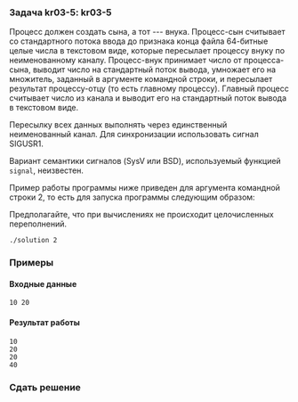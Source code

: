 ### Задача kr03-5: kr03-5

Процесс должен создать сына, а тот --- внука. Процесс-сын считывает со
стандартного потока ввода до признака конца файла 64-битные целые числа
в текстовом виде, которые пересылает процессу внуку по неименованному
каналу. Процесс-внук принимает число от процесса-сына, выводит число на
стандартный поток вывода, умножает его на множитель, заданный в
аргументе командной строки, и пересылает результат процессу-отцу (то
есть главному процессу). Главный процесс считывает число из канала и
выводит его на стандартный поток вывода в текстовом виде.

Пересылку всех данных выполнять через единственный неименованный канал.
Для синхронизации использовать сигнал SIGUSR1.

Вариант семантики сигналов (SysV или BSD), используемый функцией
`signal`, неизвестен.

Пример работы программы ниже приведен для аргумента командной строки 2,
то есть для запуска программы следующим образом:

Предполагайте, что при вычислениях не происходит целочисленных
переполнений.

    ./solution 2

### Примеры

#### Входные данные

    10 20

#### Результат работы

    10
    20
    20
    40

### Сдать решение

